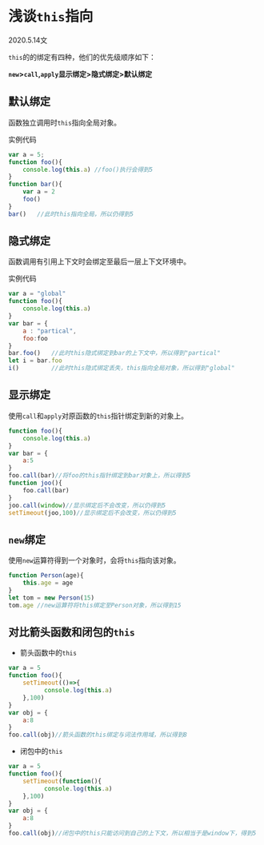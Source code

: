 # 浅谈`this`指向

2020.5.14文

`this`的的绑定有四种，他们的优先级顺序如下：

**`new`>`call`,`apply`显示绑定>隐式绑定>默认绑定**

## 默认绑定

函数独立调用时`this`指向全局对象。

实例代码

```javascript
var a = 5;
function foo(){
    console.log(this.a)	//foo()执行会得到5
}
function bar(){
    var a = 2
    foo()
}
bar()	//此时this指向全局，所以仍得到5
```

## 隐式绑定

函数调用有引用上下文时会绑定至最后一层上下文环境中。

实例代码

```javascript
var a = "global"
function foo(){
    console.log(this.a)
}
var bar = {
    a : "partical",
    foo:foo
}
bar.foo()	//此时this隐式绑定到bar的上下文中，所以得到"partical"
let i = bar.foo
i()			//此时this隐式绑定丢失，this指向全局对象，所以得到"global"
```

## 显示绑定

使用`call`和`apply`对原函数的`this`指针绑定到新的对象上。

```javascript
function foo(){
    console.log(this.a)
}
var bar = {
    a:5
}
foo.call(bar)//将foo的this指针绑定到bar对象上，所以得到5
function joo(){
    foo.call(bar)
}
joo.call(window)//显示绑定后不会改变，所以仍得到5
setTimeout(joo,100)//显示绑定后不会改变，所以仍得到5
```

## `new`绑定

使用`new`运算符得到一个对象时，会将`this`指向该对象。

```javascript
function Person(age){
    this.age = age
}
let tom = new Person(15)
tom.age	//new运算符将this绑定至Person对象，所以得到15
```

## 对比箭头函数和闭包的`this`

+ 箭头函数中的`this`

```javascript
var a = 5
function foo(){
    setTimeout(()=>{
          console.log(this.a)
    },100)
}
var obj = {
    a:8
}
foo.call(obj)//箭头函数的this绑定与词法作用域，所以得到8
```

+ 闭包中的`this`

```javascript
var a = 5
function foo(){
    setTimeout(function(){
          console.log(this.a)
    },100)
}
var obj = {
    a:8
}
foo.call(obj)//闭包中的this只能访问到自己的上下文，所以相当于是window下，得到5
```

